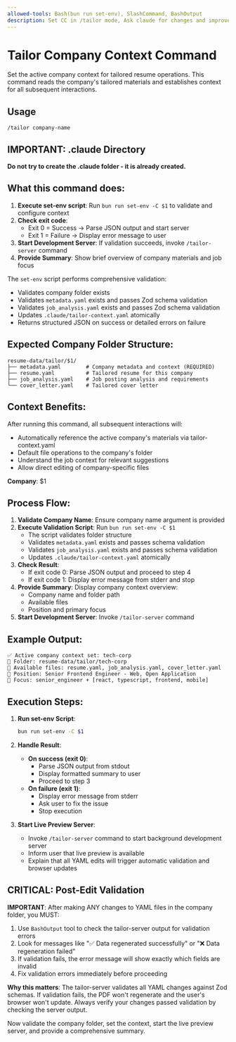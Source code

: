 ```yaml
---
allowed-tools: Bash(bun run set-env), SlashCommand, BashOutput
description: Set CC in /tailor mode, Ask claude for changes and improvements to the application assets  | argument-hint company-name
---
```


# Tailor Company Context Command

Set the active company context for tailored resume operations. This command reads the company's tailored materials and establishes context for all subsequent interactions.

## Usage

```
/tailor company-name
```

## IMPORTANT: .claude Directory

**Do not try to create the .claude folder - it is already created.**

## What this command does:

1. **Execute set-env script**: Run `bun run set-env -C $1` to validate and configure context
2. **Check exit code**:
   - Exit 0 = Success → Parse JSON output and start server
   - Exit 1 = Failure → Display error message to user
3. **Start Development Server**: If validation succeeds, invoke `/tailor-server` command
4. **Provide Summary**: Show brief overview of company materials and job focus

The `set-env` script performs comprehensive validation:
- Validates company folder exists
- Validates `metadata.yaml` exists and passes Zod schema validation
- Validates `job_analysis.yaml` exists and passes Zod schema validation
- Updates `.claude/tailor-context.yaml` atomically
- Returns structured JSON on success or detailed errors on failure

## Expected Company Folder Structure:

```
resume-data/tailor/$1/
├── metadata.yaml        # Company metadata and context (REQUIRED)
├── resume.yaml          # Tailored resume for this company
├── job_analysis.yaml    # Job posting analysis and requirements
└── cover_letter.yaml    # Tailored cover letter
```

## Context Benefits:

After running this command, all subsequent interactions will:

- Automatically reference the active company's materials via tailor-context.yaml
- Default file operations to the company's folder
- Understand the job context for relevant suggestions
- Allow direct editing of company-specific files

**Company**: $1

## Process Flow:

1. **Validate Company Name**: Ensure company name argument is provided
2. **Execute Validation Script**: Run `bun run set-env -C $1`
   - The script validates folder structure
   - Validates `metadata.yaml` exists and passes schema validation
   - Validates `job_analysis.yaml` exists and passes schema validation
   - Updates `.claude/tailor-context.yaml` atomically
3. **Check Result**:
   - If exit code 0: Parse JSON output and proceed to step 4
   - If exit code 1: Display error message from stderr and stop
4. **Provide Summary**: Display company context overview:
   - Company name and folder path
   - Available files
   - Position and primary focus
5. **Start Development Server**: Invoke `/tailor-server` command

## Example Output:

```
✅ Active company context set: tech-corp
📁 Folder: resume-data/tailor/tech-corp
📄 Available files: resume.yaml, job_analysis.yaml, cover_letter.yaml
🎯 Position: Senior Frontend Engineer - Web, Open Application
🔧 Focus: senior_engineer + [react, typescript, frontend, mobile]
```

## Execution Steps:

1. **Run set-env Script**:
   ```bash
   bun run set-env -C $1
   ```

2. **Handle Result**:
   - **On success (exit 0)**:
     - Parse JSON output from stdout
     - Display formatted summary to user
     - Proceed to step 3
   - **On failure (exit 1)**:
     - Display error message from stderr
     - Ask user to fix the issue
     - Stop execution

3. **Start Live Preview Server**:
   - Invoke `/tailor-server` command to start background development server
   - Inform user that live preview is available
   - Explain that all YAML edits will trigger automatic validation and browser updates

## CRITICAL: Post-Edit Validation

**IMPORTANT**: After making ANY changes to YAML files in the company folder, you MUST:

1. Use `BashOutput` tool to check the tailor-server output for validation errors
2. Look for messages like "✅ Data regenerated successfully" or "❌ Data regeneration failed"
3. If validation fails, the error message will show exactly which fields are invalid
4. Fix validation errors immediately before proceeding

**Why this matters**: The tailor-server validates all YAML changes against Zod schemas. If validation fails, the PDF won't regenerate and the user's browser won't update. Always verify your changes passed validation by checking the server output.

Now validate the company folder, set the context, start the live preview server, and provide a comprehensive summary.
